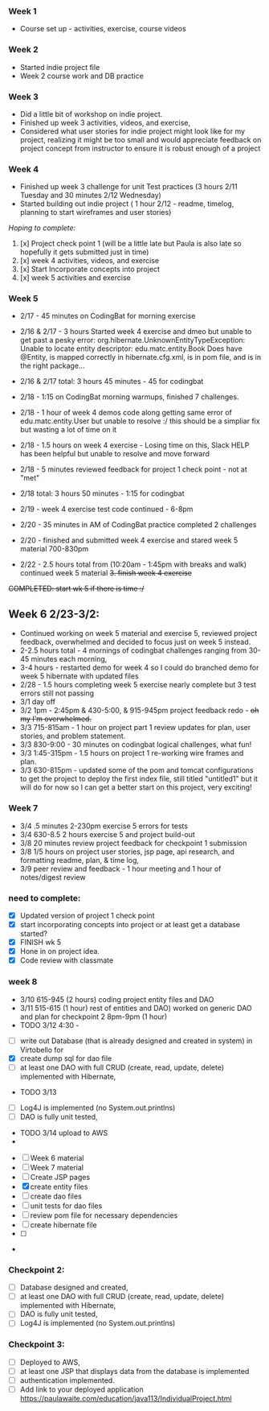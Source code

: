 ### Week 1
* Course set up - activities, exercise, course videos 

### Week 2
* Started indie project file
* Week 2 course work and DB practice

### Week 3
* Did a little bit of workshop on indie project. 
* Finished up week 3 activities, videos, and exercise,
* Considered what user stories for indie project might look like for my project, realizing it might be too small and would appreciate feedback on project concept from instructor to ensure it is robust enough of a project

### Week 4
* Finished up week 3 challenge for unit Test practices (3 hours 2/11 Tuesday and 30 minutes 2/12 Wednesday)
* Started building out indie project ( 1 hour 2/12 - readme, timelog, planning to start wireframes and user stories)

_Hoping to complete:_ 
1. [x] Project check point 1 (will be a little late but Paula is also late so hopefully it gets submitted just in time)
2. [x] week 4 activities, videos, and exercise
3. [x] Start Incorporate concepts into project 
4. [x] week 5 activities and exercise 

### Week 5
* 2/17 - 45 minutes on CodingBat for morning exercise
* 2/16 & 2/17 - 3 hours Started week 4 exercise and dmeo but unable to get past a pesky error: 
    org.hibernate.UnknownEntityTypeException: Unable to locate entity descriptor: edu.matc.entity.Book
Does have @Entity, is mapped correctly in hibernate.cfg.xml, is in pom file, and is in the right package... 
* 2/16 & 2/17 total: 3 hours 45 minutes - 45 for codingbat

* 2/18 - 1:15 on CodingBat morning warmups, finished 7 challenges. 
* 2/18 - 1 hour of week 4 demos code along getting same error of edu.matc.entity.User but unable to resolve :/ this should be a simpliar fix but wasting a lot of time on it
* 2/18 - 1.5 hours on week 4 exercise - Losing time on this, Slack HELP has been helpful but unable to resolve and move forward
* 2/18 - 5 minutes reviewed feedback for project 1 check point - not at "met"
* 2/18 total: 3 hours 50 minutes - 1:15 for codingbat

* 2/19 - week 4 exercise test code continued - 6-8pm
* 2/20 - 35 minutes in AM of CodingBat practice completed 2 challenges
* 2/20 - finished and submitted week 4 exercise and stared week 5 material 700-830pm
* 2/22 - 2.5 hours total from (10:20am - 1:45pm with breaks and walk) continued week 5 material
~~3. finish week 4 exercise~~

~~COMPLETED: start wk 5 if there is time :/~~
## Week 6  2/23-3/2:
* Continued working on week 5 material and exercise 5, reviewed project feedback, overwhelmed and decided to focus just on week 5 instead. 
* 2-2.5 hours total - 4 mornings of codingbat challenges ranging from 30-45 minutes each morning, 
* 3-4 hours - restarted demo for week 4 so I could do branched demo for week 5 hibernate with updated files
* 2/28 - 1.5 hours completing week 5 exercise nearly complete but 3 test errors still not passing
* 3/1 day off
* 3/2 1pm - 2:45pm & 430-5:00, & 915-945pm project feedback redo - ~~oh my I'm overwhelmed.~~
* 3/3 715-815am - 1 hour on project part 1 review updates for plan, user stories, and problem statement.
* 3/3 830-9:00 - 30 minutes on codingbat logical challenges, what fun!
* 3/3 1:45-315pm - 1.5 hours on project 1 re-working wire frames and plan. 
* 3/3 630-815pm - updated some of the pom and tomcat configurations to get the project to deploy the first index file, still titled "untitled1" but it will do for now so I can get a better start on this project, very exciting!

### Week 7
* 3/4 .5 minutes 2-230pm exercise 5 errors for tests
* 3/4 630-8.5 2 hours exercise 5 and project build-out
* 3/8 20 minutes review project feedback for checkpoint 1 submission
* 3/8 1/5 hours on project user stories, jsp page, api research, and formatting readme, plan, & time log,
* 3/9 peer review and feedback - 1 hour meeting and 1 hour of notes/digest review

### need to complete:
- [x] Updated version of project 1 check point
- [x] start incorporating concepts into project or at least get a database started?
- [x] FINISH wk 5
- [x] Hone in on project idea.
- [x] Code review with classmate
### week 8 
* 3/10 615-945 (2 hours) coding project entity files and DAO
* 3/11 515-615 (1 hour) rest of entities and DAO) worked on generic DAO and plan for checkpoint 2 8pm-9pm (1 hour)
* TODO 3/12 4:30 - 
* [ ] write out Database (that is already designed and created in system) in Virtobello for
* [x] create dump sql for dao file
* [ ] at least one DAO with full CRUD (create, read, update, delete) implemented with Hibernate,
* TODO 3/13
* [ ] Log4J is implemented (no System.out.printlns)
* [ ] DAO is fully unit tested,
* TODO 3/14 upload to AWS
* 
- [ ] Week 6 material 
- [ ] Week 7 material
- [ ] Create JSP pages
- [x] create entity files
- [ ] create dao files
- [ ] unit tests for dao files
- [ ] review pom file for necessary dependencies
- [ ] create hibernate file
- [ ] 
- 
### Checkpoint 2: 
- [ ] Database designed and created, 
- [ ] at least one DAO with full CRUD (create, read, update, delete) implemented with Hibernate, 
- [ ] DAO is fully unit tested, 
- [ ] Log4J is implemented (no System.out.printlns)

### Checkpoint 3:
- [ ] Deployed to AWS, 
- [ ] at least one JSP that displays data from the database is implemented 
- [ ] authentication implemented. 
- [ ] Add link to your deployed application https://paulawaite.com/education/java113/IndividualProject.html